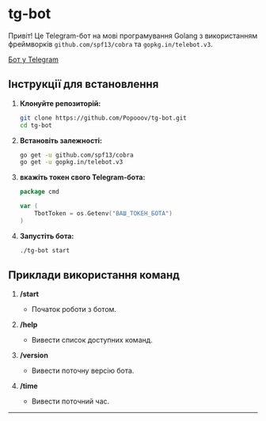 # tg-bot

Привіт! Це Telegram-бот на мові програмування Golang з використанням фреймворків `github.com/spf13/cobra` та `gopkg.in/telebot.v3`.

[Бот у Telegram](https://t.me/popov2_bot)

## Інструкції для встановлення

1. **Клонуйте репозиторій:**
    ```bash
    git clone https://github.com/Popooov/tg-bot.git
    cd tg-bot
    ```

2. **Встановіть залежності:**
    ```bash
    go get -u github.com/spf13/cobra
    go get -u gopkg.in/telebot.v3
    ```

3. **вкажіть токен свого Telegram-бота:**
    ```go
    package cmd

    var (
        TbotToken = os.Getenv("ВАШ_ТОКЕН_БОТА")
    )
    ```

4. **Запустіть бота:**
    ```bash
    ./tg-bot start
    ```

## Приклади використання команд

1. **/start**
   - Початок роботи з ботом.

2. **/help**
   - Вивести список доступних команд.

3. **/version**
   - Вивести поточну версію бота.

4. **/time**
   - Вивести поточний час.
---

